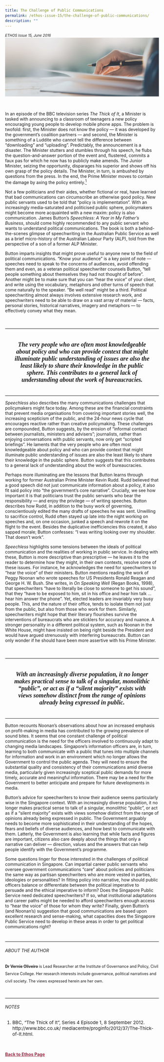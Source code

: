 ```yaml
---
title: The Challenge of Public Communications
permalink: /ethos-issue-15/the-challenge-of-public-communications/
description: ""
---
```

<style>

.back a
{
	color: #9f2943;
	font-weight: bold;
}

#banner img
{
	width:100%;
}
	
.author
{
border-bottom: 1px solid black;
margin-top:40px;
padding-bottom:30px;
border-top: 1px solid black;	

}

.author p {
	font-size: 0.9em;
	line-height:24px !important;
	}	

.break
{
   border-top: 1px solid  black;
   border-bottom: 1px solid black;
	 padding:20px;
	text-align:center;
	margin-top:50px;
}
	
.break1
{
font-family: Georgia;
	font-size:20px;
	font-style: italic;
	font-weight: bold;
}

.boxheader {
	color: white !important;
	}	

.containerbox {
	background-color: #B7C9E2;
	border-radius: 10px;
	padding: 5%;
	margin-top: 5%;
	
	}	

li {
	font-size: 15px !important;
	
	}	

</style>

<em><small>ETHOS Issue 15, June 2016</small></em>
<img src="/images/Landing_Banner_Images/banner_book%20review.jpg">

  
<br>  
  
<p>In an episode of the BBC television series&nbsp;<em>The Thick of It</em>, a Minister is tasked with announcing to a classroom of teenagers a new policy encouraging young people to develop mobile phone apps. The problem is twofold: first, the Minister does not know the policy — it was developed by the government’s coalition partners — and second, the Minister is something of a Luddite who cannot tell the difference between “downloading” and “uploading”. Predictably, the announcement is a disaster. The Minister stutters and stumbles through his speech, he flubs the question-and-answer portion of the event and, flustered, commits a faux pas for which he now has to publicly make amends. The Junior Minister, seizing the opportunity, disparages his superior and shows off his own grasp of the policy details. The Minister, in turn, is ambushed by questions from the press. In the end, the Prime Minister moves to contain the damage by axing the policy entirely.<a href="#notes"><sup>1</sup></a></p>  
  
<p>Not a few politicians and their aides, whether fictional or real, have learned that bad communications can circumscribe an otherwise good policy. New public servants used to be told that “policy is implementation”. With an increasingly media-saturated and politicised public sphere, policymakers might become more acquainted with a new maxim: policy is also communication. James Button’s&nbsp;<em>Speechless: A Year in My Father’s Business</em>, should come highly recommended to any public servant who wants to understand political communications. The book is both a behind-the-scenes glimpse of speechwriting in the Australian Public Service as well as a brief micro-history of the Australian Labour Party (ALP), told from the perspective of a son of a former ALP Minister.</p>  
  
<p>Button imparts insights that might prove useful to anyone new to the field of political communications. “Know your audience” is a key point of note — speeches need to speak to the concerns of audiences, avoid offending them and even, as a veteran political speechwriter counsels Button, “tell people something about themselves they had not thought of before”. Another might be to make sure that you can “hear the voice” of your client, and write using the vocabulary, metaphors and other turns of speech that come naturally to the speaker. “Be well read” might be a third. Political speechwriting almost always involves extensive research work, and speechwriters need to be able to draw on a vast array of material — facts, personal stories, historical narratives, imagery and metaphors — to effectively convey what they mean.</p>  
  
<div class="break">  
  
<p class="break1">The very people who are often most knowledgeable about policy and who can provide context that might illuminate public understanding of issues are also the least likely to share their knowledge in the public sphere. This contributes to a general lack of understanding about the work of bureaucracies.  
</p>  
  
</div>  
  
<p><em>Speechless</em>&nbsp;also describes the many communications challenges that policymakers might face today. Among these are the financial constraints that prevent media organisations from covering important stories well, the increasing scepticism of the public, and the 24-hour news cycle that encourages reactive rather than creative policymaking. These challenges are compounded, Button suggests, by the erosion of “informal contact between journalists, ministers and advisers”; journalists, rather than enjoying conversations with public servants, now only get “scripted briefings”. He laments that the very people who are often most knowledgeable about policy and who can provide context that might illuminate public understanding of issues are also the least likely to share their knowledge in the public sphere. Button suggests that this contributes to a general lack of understanding about the work of bureaucracies.</p>  
  
<p>Perhaps more illuminating are the lessons that Button learns through working for former Australian Prime Minister Kevin Rudd. Rudd believed that a good speech did not just communicate information about a policy, it also fit said policy into “the government’s core narrative”. Crucially, we see how important it is that politicians trust the public servants who bear the responsibility — and enjoy the privilege — of writing speeches. Button describes how Rudd, in addition to the busy work of governing, conscientiously edited the many drafts of speeches he was sent. Unwilling to sacrifice control, Rudd often stayed up late into the night working on speeches and, on one occasion, junked a speech and rewrote it on the flight to the event. Besides the duplicative inefficiencies this created, it also sapped morale; Button confesses: “I was writing looking over my shoulder. That doesn’t work”.</p>  
  
<p><em>Speechless</em>&nbsp;highlights some tensions between the ideals of political communication and the realities of working in public service. In dealing with these, Button is more descriptive than prescriptive — he leaves it to the reader to determine how they might, in their own contexts, resolve some of these issues. For instance, he acknowledges the need for speechwriters to “hear the voice” of their ministers. Button mentions reading the work of Peggy Noonan who wrote speeches for US Presidents Ronald Reagan and George H. W. Bush. She writes, in&nbsp;<em>On Speaking Well</em>&nbsp;(Regan Books, 1998), that speechwriters “have to literally be close to someone to get his sound”, that they “have to be exposed to him, sit in his office and hear him talk ... hear him answer the phone”. Yet, elected leaders are invariably very busy people. This, and the nature of their office, tends to isolate them not just from the public, but also from those who work for them. Similarly, speechwriters might hope that their literary flourishes survive the interventions of bureaucrats who are sticklers for accuracy and nuance. A stronger personality in a different political system, such as Noonan in the White House, might have insisted on being right beside the President and would have argued strenuously with interfering bureaucrats. Button can only wonder if he should have been more assertive with his Prime Minister.</p>  
  
<div class="break">  
  
<p class="break1">
With an increasingly diverse population, it no longer makes practical sense to talk of a singular, monolithic “public”, or act as if a “silent majority” exists with views somehow distinct from the range of opinions already being expressed in public.  
</p>  
  
</div>  
  
<p>Button recounts Noonan’s observations about how an increased emphasis on profit-making in media has contributed to the growing prevalence of sound bites. It seems that one constant challenge of political communication is the need for the officers involved to continuously adapt to changing media landscapes. Singapore’s information officers are, in turn, learning to both communicate with a public that tunes into multiple channels for information and work in an environment which no longer allows the Government to control the public agenda. They will need to ensure the substantial quality and consistency of their communications amid diverse media, particularly given increasingly sceptical public demands for more timely, accurate and meaningful information. There may be a need for the Government to better anticipate and prepare for future developments in media.</p>  
  
<p>Button’s advice for speechwriters to know their audience seems particularly wise in the Singapore context. With an increasingly diverse population, it no longer makes practical sense to talk of a singular, monolithic “public”, or act as if a “silent majority” exists with views somehow distinct from the range of opinions already being expressed in public. The Government arguably needs to become more sophisticated in their understanding of the hopes, fears and beliefs of diverse audiences, and how best to communicate with them. Latterly, the Government is also learning that while facts and figures are important, citizens also care deeply about the things that only a narrative can deliver — direction, values and the answers that can help people identify with the Government’s programme.</p>  
  
<p>Some questions linger for those interested in the challenges of political communication in Singapore. Can impartial career public servants who oversee government communications “care” about policies and politicians the same way as partisan speechwriters who are more vested in parties, ideologies or personalities? In fitting policy into narrative, how should public officers balance or differentiate between the political imperative to persuade and the ethical imperative to inform? Does the Singapore Public Service need dedicated speechwriters? If so, what institutional adaptations and career paths might be needed to afford speechwriters enough access to “hear the voice” of those for whom they write? Finally, given Button’s (and Noonan’s) suggestion that good communications are based upon excellent research and sense-making, what capacities does the Singapore Public Service need to develop in these areas in order to get political communications right?</p>  
  
<div class="author">  
  
<h6>ABOUT THE AUTHOR</h6>  
  
<p class="small-text"><strong>Dr Vernie Oliveiro</strong> is Lead Researcher at the Institute of Governance and Policy, Civil Service College. Her research interests include governance, political narratives and civil society. The views expressed herein are her own. </p>  
  
</div>  
  
<h6><a name="notes"></a>NOTES</h6>  
  
<ol>  
<li class="small-text">BBC, “The Thick of It”, Series 4 Episode 1, 8 September 2012. http://www.bbc.co.uk/ mediacentre/proginfo/2012/37/The-Thick-of-It.html.</li>  
</ol>  
  





<br>
<br>	
<div class="back">
<a href="/ethos/">Back to Ethos Page</a>	
</div>